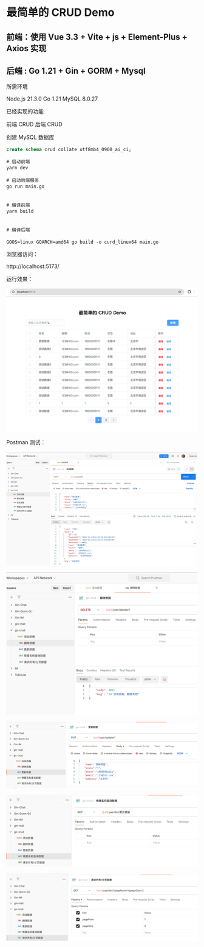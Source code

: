 # 最简单的 CRUD Demo 

## 前端：使用 Vue 3.3 + Vite + js + Element-Plus + Axios 实现

## 后端 : Go 1.21 + Gin + GORM + Mysql

所需环境

Node.js 21.3.0
Go      1.21
MySQL   8.0.27

已经实现的功能

前端 CRUD
后端 CRUD







创建 MySQL 数据库
```sql
create schema crud collate utf8mb4_0900_ai_ci;

```

```shell
# 启动前端
yarn dev

# 启动后端服务
go run main.go


# 编译前端
yarn build


# 编译后端

GOOS=linux GOARCH=amd64 go build -o curd_linux64 main.go

```


浏览器访问：

http://localhost:5173/


运行效果：

![](images/crud.png)

Postman 测试：

![](images/add.png)

![](images/delete.png)

![](images/update.png)

![](images/select.png)

![](images/select2.png)

